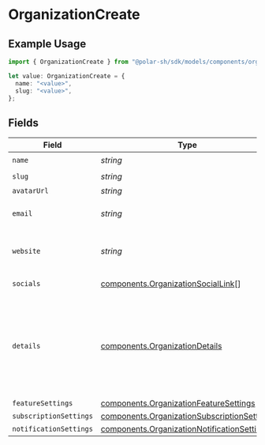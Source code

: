 # OrganizationCreate

## Example Usage

```typescript
import { OrganizationCreate } from "@polar-sh/sdk/models/components/organizationcreate.js";

let value: OrganizationCreate = {
  name: "<value>",
  slug: "<value>",
};
```

## Fields

| Field                                                                                                      | Type                                                                                                       | Required                                                                                                   | Description                                                                                                |
| ---------------------------------------------------------------------------------------------------------- | ---------------------------------------------------------------------------------------------------------- | ---------------------------------------------------------------------------------------------------------- | ---------------------------------------------------------------------------------------------------------- |
| `name`                                                                                                     | *string*                                                                                                   | :heavy_check_mark:                                                                                         | N/A                                                                                                        |
| `slug`                                                                                                     | *string*                                                                                                   | :heavy_check_mark:                                                                                         | N/A                                                                                                        |
| `avatarUrl`                                                                                                | *string*                                                                                                   | :heavy_minus_sign:                                                                                         | N/A                                                                                                        |
| `email`                                                                                                    | *string*                                                                                                   | :heavy_minus_sign:                                                                                         | Public support email.                                                                                      |
| `website`                                                                                                  | *string*                                                                                                   | :heavy_minus_sign:                                                                                         | Official website of the organization.                                                                      |
| `socials`                                                                                                  | [components.OrganizationSocialLink](../../models/components/organizationsociallink.md)[]                   | :heavy_minus_sign:                                                                                         | Link to social profiles.                                                                                   |
| `details`                                                                                                  | [components.OrganizationDetails](../../models/components/organizationdetails.md)                           | :heavy_minus_sign:                                                                                         | Additional, private, business details Polar needs about active organizations for compliance (KYC).         |
| `featureSettings`                                                                                          | [components.OrganizationFeatureSettings](../../models/components/organizationfeaturesettings.md)           | :heavy_minus_sign:                                                                                         | N/A                                                                                                        |
| `subscriptionSettings`                                                                                     | [components.OrganizationSubscriptionSettings](../../models/components/organizationsubscriptionsettings.md) | :heavy_minus_sign:                                                                                         | N/A                                                                                                        |
| `notificationSettings`                                                                                     | [components.OrganizationNotificationSettings](../../models/components/organizationnotificationsettings.md) | :heavy_minus_sign:                                                                                         | N/A                                                                                                        |